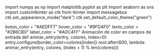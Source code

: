 import numpy as np
import matplotlib.pyplot as plt
import seaborn as sns
import customtkinter as ctk
from tkinter import messagebox
ctk.set_appearance_mode("dark")
ctk.set_default_color_theme("green")

boton_color = "#AEDFF7"
hover_color = "#9FD4F0"
texto_color = "#2B6CB0"
label_color = "#A0C4FF"
Animación de color en campos de entrada
def animar_entry(entry, colores, index=0):
    entry.configure(border_color=colores[index])
    root.after(600, lambda: animar_entry(entry, colores, (index + 1) % len(colores)))

